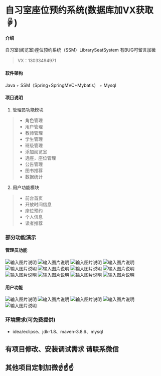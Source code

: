 # 自习室座位预约系统(数据库加VX获取☟)

#### 介绍
自习室(阅览室)座位预约系统（SSM）LibrarySeatSystem
有BUG可留言加微
> VX：13033494971

#### 软件架构
Java + SSM（Spring+SpringMVC+Mybatis） + Mysql

#### 项目说明

1.  管理员功能模块
> - 角色管理
> - 用户管理
> - 教师管理
> - 学生管理
> - 班级管理
> - 添加阅览室
> - 选座，座位管理
> - 公告管理
> - 图书推荐
> - 数据统计

2.  用户功能模块
> - 前台首页
> - 开放时间信息
> - 座位预约
> - 个人信息
> - 读者推荐


### 部分功能演示
#### 管理员功能
![输入图片说明](photo/1-1%E7%99%BB%E5%BD%95.png)
![输入图片说明](photo/1-2%E6%B3%A8%E5%86%8C.png)
![输入图片说明](photo/1-3%E8%A7%92%E8%89%B2%E7%AE%A1%E7%90%86.png)
![输入图片说明](photo/1-4%E7%94%A8%E6%88%B7%E7%AE%A1%E7%90%86.png)
![输入图片说明](photo/1-5%E6%95%99%E5%B8%88%E7%AE%A1%E7%90%86.png)
![输入图片说明](photo/1-6%E5%AD%A6%E7%94%9F%E7%AE%A1%E7%90%86.png)
![输入图片说明](photo/1-7%E7%8F%AD%E7%BA%A7%E7%AE%A1%E7%90%86.png)
![输入图片说明](photo/1-8%E6%B7%BB%E5%8A%A0%E9%98%85%E8%A7%88%E5%AE%A4.png)
![输入图片说明](photo/1-9%E9%80%89%E5%BA%A7.png)
![输入图片说明](photo/1-10%E5%85%AC%E5%91%8A%E7%AE%A1%E7%90%86.png)
![输入图片说明](photo/1-11%E5%9B%BE%E4%B9%A6%E6%8E%A8%E8%8D%90.png)
![输入图片说明](photo/1-12%E6%95%B0%E6%8D%AE%E7%BB%9F%E8%AE%A1.png)

#### 用户功能
![输入图片说明](photo/2-1%E5%89%8D%E5%8F%B0%E9%A6%96%E9%A1%B5.png)
![输入图片说明](photo/2-2%E5%BC%80%E6%94%BE%E6%97%B6%E9%97%B4%E4%BF%A1%E6%81%AF.png)
![输入图片说明](photo/2-3%E5%BA%A7%E4%BD%8D%E9%A2%84%E7%BA%A6.png)
![输入图片说明](photo/2-4%E4%B8%AA%E4%BA%BA%E4%BF%A1%E6%81%AF.png)
![输入图片说明](photo/2-5%E8%AF%BB%E8%80%85%E6%8E%A8%E8%8D%90.png)

### 环境需求(可免费提供)
- idea/eclipse、jdk-1.8、maven-3.8.6、mysql


## 有项目修改、安装调试需求 请联系微信


## 其他项目定制加微☝☝☝
